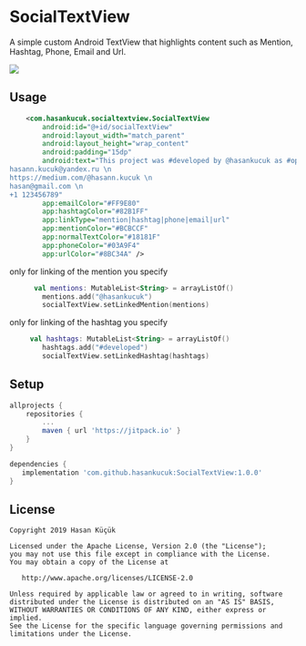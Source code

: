 # SocialTextView
A simple custom Android TextView that highlights content such as Mention, Hashtag, Phone, Email and Url.


<img src="https://raw.githubusercontent.com/hasankucuk/SocialTextView/master/art/1.png"/>



## Usage


```xml
    <com.hasankucuk.socialtextview.SocialTextView
        android:id="@+id/socialTextView"
        android:layout_width="match_parent"
        android:layout_height="wrap_content"
        android:padding="15dp"
        android:text="This project was #developed by @hasankucuk as #opensource. \n
hasann.kucuk@yandex.ru \n
https://medium.com/@hasann.kucuk \n
hasan@gmail.com \n
+1 123456789"
        app:emailColor="#FF9E80"
        app:hashtagColor="#82B1FF"
        app:linkType="mention|hashtag|phone|email|url"
        app:mentionColor="#BCBCCF"
        app:normalTextColor="#18181F"
        app:phoneColor="#03A9F4"
        app:urlColor="#8BC34A" />

```



only for linking of the mention you specify
```kotlin
      val mentions: MutableList<String> = arrayListOf()
        mentions.add("@hasankucuk")
        socialTextView.setLinkedMention(mentions)
```
only for linking of the hashtag you specify
```kotlin
     val hashtags: MutableList<String> = arrayListOf()
        hashtags.add("#developed")
        socialTextView.setLinkedHashtag(hashtags)
```

## Setup
```gradle
allprojects {
    repositories {
        ...
        maven { url 'https://jitpack.io' }
    }
}

dependencies {
   implementation 'com.github.hasankucuk:SocialTextView:1.0.0'
}
```


License
--------


    Copyright 2019 Hasan Küçük

    Licensed under the Apache License, Version 2.0 (the "License");
    you may not use this file except in compliance with the License.
    You may obtain a copy of the License at

       http://www.apache.org/licenses/LICENSE-2.0

    Unless required by applicable law or agreed to in writing, software
    distributed under the License is distributed on an "AS IS" BASIS,
    WITHOUT WARRANTIES OR CONDITIONS OF ANY KIND, either express or implied.
    See the License for the specific language governing permissions and
    limitations under the License.


